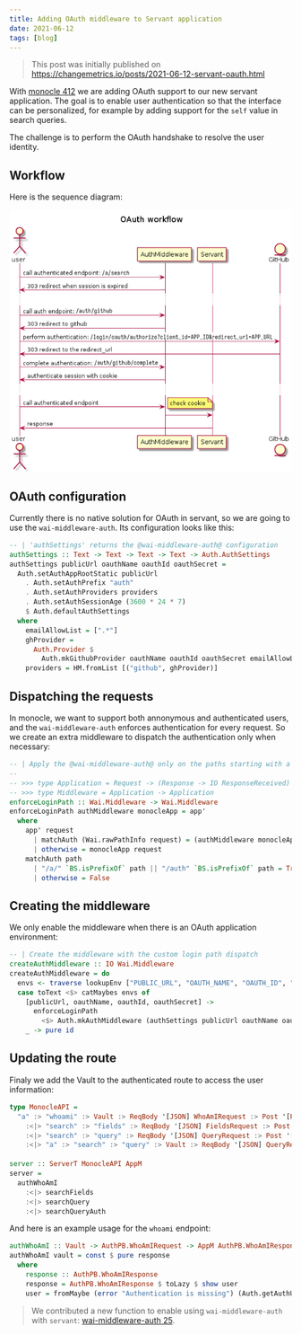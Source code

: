 ```yaml
---
title: Adding OAuth middleware to Servant application
date: 2021-06-12
tags: [blog]
---
```


> This post was initially published on https://changemetrics.io/posts/2021-06-12-servant-oauth.html

With [monocle 412](https://github.com/change-metrics/monocle/pull/412) we are
adding OAuth support to our new servant application.
The goal is to enable user authentication so that the interface can be
personalized, for example by adding support for the `self` value in search queries.

The challenge is to perform the OAuth handshake to resolve the user identity.

## Workflow

Here is the sequence diagram:

![](../static/oauth.png)

## OAuth configuration

Currently there is no native solution for OAuth in servant, so we are going to
use the `wai-middleware-auth`. Its configuration looks like this:

```haskell
-- | 'authSettings' returns the @wai-middleware-auth@ configuration
authSettings :: Text -> Text -> Text -> Text -> Auth.AuthSettings
authSettings publicUrl oauthName oauthId oauthSecret =
  Auth.setAuthAppRootStatic publicUrl
    . Auth.setAuthPrefix "auth"
    . Auth.setAuthProviders providers
    . Auth.setAuthSessionAge (3600 * 24 * 7)
    $ Auth.defaultAuthSettings
  where
    emailAllowList = [".*"]
    ghProvider =
      Auth.Provider $
        Auth.mkGithubProvider oauthName oauthId oauthSecret emailAllowList Nothing
    providers = HM.fromList [("github", ghProvider)]
```


## Dispatching the requests

In monocle, we want to support both annonymous and authenticated users, and the
`wai-middleware-auth` enforces authentication for every request. So we create an
extra middleware to dispatch the authentication only when necessary:

```haskell
-- | Apply the @wai-middleware-auth@ only on the paths starting with a /a/
--
-- >>> type Application = Request -> (Response -> IO ResponseReceived) -> IO ResponseReceived
-- >>> type Middleware = Application -> Application
enforceLoginPath :: Wai.Middleware -> Wai.Middleware
enforceLoginPath authMiddleware monocleApp = app'
  where
    app' request
      | matchAuth (Wai.rawPathInfo request) = (authMiddleware monocleApp) request
      | otherwise = monocleApp request
    matchAuth path
      | "/a/" `BS.isPrefixOf` path || "/auth" `BS.isPrefixOf` path = True
      | otherwise = False
```

## Creating the middleware

We only enable the middleware when there is an OAuth application environment:

```haskell
-- | Create the middleware with the custom login path dispatch
createAuthMiddleware :: IO Wai.Middleware
createAuthMiddleware = do
  envs <- traverse lookupEnv ["PUBLIC_URL", "OAUTH_NAME", "OAUTH_ID", "OAUTH_SECRET"]
  case toText <$> catMaybes envs of
    [publicUrl, oauthName, oauthId, oauthSecret] ->
      enforceLoginPath
        <$> Auth.mkAuthMiddleware (authSettings publicUrl oauthName oauthId oauthSecret)
    _ -> pure id
```

## Updating the route

Finaly we add the Vault to the authenticated route to access the user information:

```haskell
type MonocleAPI =
  "a" :> "whoami" :> Vault :> ReqBody '[JSON] WhoAmIRequest :> Post '[PBJSON, JSON] WhoAmIResponse
    :<|> "search" :> "fields" :> ReqBody '[JSON] FieldsRequest :> Post '[PBJSON, JSON] FieldsResponse
    :<|> "search" :> "query" :> ReqBody '[JSON] QueryRequest :> Post '[PBJSON, JSON] QueryResponse
    :<|> "a" :> "search" :> "query" :> Vault :> ReqBody '[JSON] QueryRequest :> Post '[PBJSON, JSON] QueryResponse

server :: ServerT MonocleAPI AppM
server =
  authWhoAmI
    :<|> searchFields
    :<|> searchQuery
    :<|> searchQueryAuth
```

And here is an example usage for the `whoami` endpoint:

```haskell
authWhoAmI :: Vault -> AuthPB.WhoAmIRequest -> AppM AuthPB.WhoAmIResponse
authWhoAmI vault = const $ pure response
  where
    response :: AuthPB.WhoAmIResponse
    response = AuthPB.WhoAmIResponse $ toLazy $ show user
    user = fromMaybe (error "Authentication is missing") (Auth.getAuthUserFromVault vault)
```

> We contributed a new function to enable using `wai-middleware-auth` with `servant`: [wai-middleware-auth 25](https://github.com/fpco/wai-middleware-auth/pull/25).
